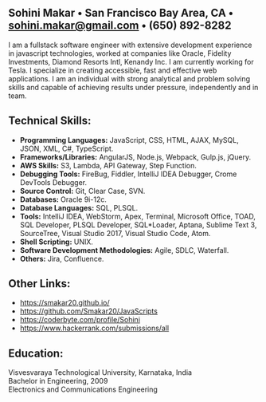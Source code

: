 ## Sohini Makar • San Francisco Bay Area, CA • sohini.makar@gmail.com • (650) 892-8282
I am a fullstack software engineer with extensive development experience in javascript technologies, worked at companies like Oracle, Fidelity Investments, Diamond Resorts Intl, Kenandy Inc. I am currently working for Tesla. I specialize in creating accessible, fast and effective web applications. I am an individual with strong analytical and problem solving skills and capable of achieving results under pressure, independently and in team.

## Technical Skills:
- **Programming Languages:** JavaScript, CSS, HTML, AJAX, MySQL, JSON, XML, C#, TypeScript.
- **Frameworks/Libraries:** AngularJS, Node.js, Webpack, Gulp.js, jQuery.
- **AWS Skills:** S3, Lambda, API Gateway, Step Function.
- **Debugging Tools:** FireBug, Fiddler, IntelliJ IDEA Debugger, Crome DevTools Debugger.
- **Source Control:** Git, Clear Case, SVN.
- **Databases:** Oracle 9i-12c.
- **Database Languages:** SQL, PLSQL.
- **Tools:** IntelliJ IDEA, WebStorm, Apex, Terminal, Microsoft Office, TOAD, SQL Developer, PLSQL Developer, SQL*Loader, Aptana, Sublime Text 3, SourceTree, Visual Studio 2017, Visual Studio Code, Atom.
- **Shell Scripting:** UNIX.
- **Software Development Methodologies:** Agile, SDLC, Waterfall.
- **Others:** Jira, Confluence.

## Other Links:
- https://smakar20.github.io/
- https://github.com/Smakar20/JavaScripts
- https://coderbyte.com/profile/Sohini
- https://www.hackerrank.com/submissions/all

## Education:
Visvesvaraya Technological University, Karnataka, India<br />
Bachelor in Engineering, 2009<br />
Electronics and Communications Engineering<br />
